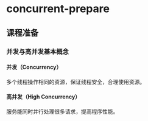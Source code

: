# concurrent-prepare

## 课程准备

### 并发与高并发基本概念

#### 并发（Concurrency）

多个线程操作相同的资源，保证线程安全，合理使用资源。

#### 高并发（High Concurrency）

服务能同时并行处理很多请求，提高程序性能。